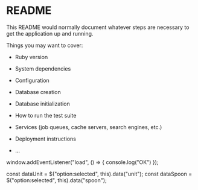 # README

This README would normally document whatever steps are necessary to get the
application up and running.

Things you may want to cover:

* Ruby version

* System dependencies

* Configuration

* Database creation

* Database initialization

* How to run the test suite

* Services (job queues, cache servers, search engines, etc.)

* Deployment instructions

* ...

window.addEventListener("load", () => {
  console.log("OK")
});


const dataUnit = $("option:selected", this).data("unit");
const dataSpoon = $("option:selected", this).data("spoon");



